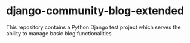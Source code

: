 # django-community-blog-extended
This repository contains a Python Django test project which serves the ability to manage basic blog functionalities
